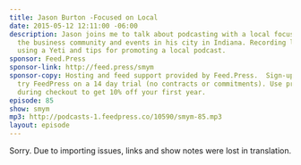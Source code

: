 ```yaml
---
title: Jason Burton -Focused on Local
date: 2015-05-12 12:11:00 -06:00
description: Jason joins me to talk about podcasting with a local focus -in his case
  the business community and events in his city in Indiana. Recording live in person,
  using a Yeti and tips for promoting a local podcast.
sponsor: Feed.Press
sponsor-link: http://feed.press/smym
sponsor-copy: Hosting and feed support provided by Feed.Press.  Sign-up today and
  try FeedPress on a 14 day trial (no contracts or commitments). Use promo code "smym"
  during checkout to get 10% off your first year.
episode: 85
show: smym
mp3: http://podcasts-1.feedpress.co/10590/smym-85.mp3
layout: episode
---
```


Sorry. Due to importing issues, links and show notes were lost in translation.
